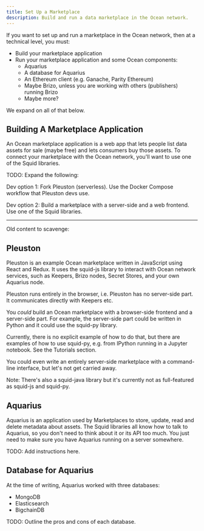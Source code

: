 ```yaml
---
title: Set Up a Marketplace
description: Build and run a data marketplace in the Ocean network.
---
```


If you want to set up and run a marketplace in the Ocean network, then at a technical level, you must:

- Build your marketplace application
- Run your marketplace application and some Ocean components:
  - Aquarius
  - A database for Aquarius
  - An Ethereum client (e.g. Ganache, Parity Ethereum)
  - Maybe Brizo, unless you are working with others (publishers) running Brizo
  - Maybe more?

We expand on all of that below.

## Building A Marketplace Application

An Ocean marketplace application is a web app that lets people list data assets for sale (maybe free) and lets consumers buy those assets. To connect your marketplace with the Ocean network, you'll want to use one of the Squid libraries.

TODO: Expand the following:

Dev option 1: Fork Pleuston (serverless). Use the Docker Compose workflow that Pleuston devs use.

Dev option 2: Build a marketplace with a server-side and a web frontend. Use one of the Squid libraries.

<hr>

Old content to scavenge:

## Pleuston

Pleuston is an example Ocean marketplace written in JavaScript using React and Redux.
It uses the squid-js library to interact with Ocean network services, such as Keepers, Brizo nodes, Secret Stores, and your own Aquarius node.

Pleuston runs entirely in the browser, i.e. Pleuston has no server-side part. It communicates directly with Keepers etc.

You _could_ build an Ocean marketplace with a browser-side frontend and a server-side part.
For example, the server-side part could be written in Python and it could use the squid-py library.

Currently, there is no explicit example of how to do that, but there are examples of how to use squid-py, e.g. from IPython running in a Jupyter notebook.
See the Tutorials section.

You could even write an entirely server-side marketplace with a command-line interface, but let's not get carried away.

Note: There's also a squid-java library but it's currently not as full-featured as squid-js and squid-py.

## Aquarius

Aquarius is an application used by Marketplaces to store, update, read and delete metadata about assets. The Squid libraries all know how to talk to Aquarius, so you don't need to think about it or its API too much. You just need to make sure you have Aquarius running on a server somewhere.

TODO: Add instructions here.

## Database for Aquarius

At the time of writing, Aquarius worked with three databases:

-   MongoDB
-   Elasticsearch
-   BigchainDB

TODO: Outline the pros and cons of each database.
